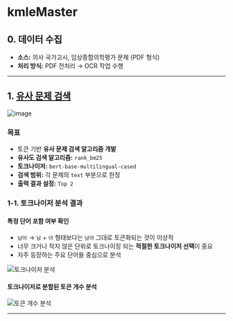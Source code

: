 # kmleMaster

## 0. 데이터 수집
- **소스:** 의사 국가고시, 임상종합의학평가 문제 (PDF 형식)
- **처리 방식:** PDF 전처리 → OCR 작업 수행

---

## 1. [유사 문제 검색](https://github.com/1000century/kmleMaster/blob/main/model)
![image](https://github.com/user-attachments/assets/4e3c369b-6f1b-459b-8f69-2130583f752e)

### 목표
- 토큰 기반 **유사 문제 검색 알고리즘 개발**
- **유사도 검색 알고리즘:** `rank_bm25`
- **토크나이저:** `bert-base-multilingual-cased`
- **검색 범위:** 각 문제의 `text` 부분으로 한정
- **출력 결과 설정:** `Top 2`

### 1-1. 토크나이저 분석 결과
#### 특정 단어 포함 여부 확인
- `남아` → `남` + `아` 형태보다는 `남아` 그대로 토큰화되는 것이 이상적
- 너무 크거나 작지 않은 단위로 토크나이징 되는 **적절한 토크나이저 선택**이 중요
- 자주 등장하는 주요 단어들 중심으로 분석

![토크나이저 분석](https://github.com/user-attachments/assets/7f688e0f-8d3f-4e0c-80bd-e51e0407796d)

#### 토크나이저로 분할된 토큰 개수 분석
![토큰 개수 분석](https://github.com/user-attachments/assets/f21942c6-530d-4aac-85a8-9b9c061509f1)

---
